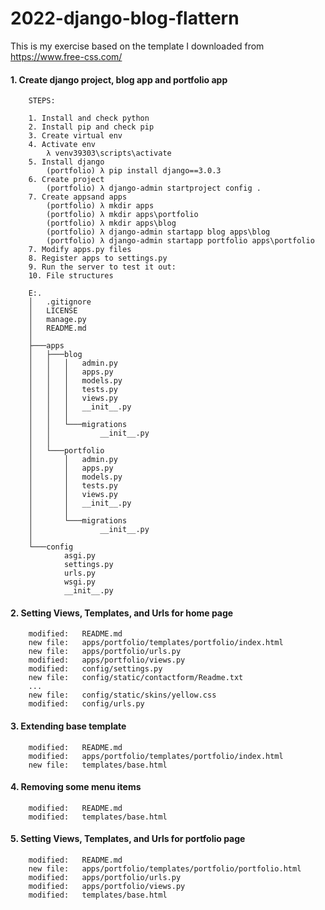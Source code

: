 # 2022-django-blog-flattern
This is my exercise based on the template I downloaded from https://www.free-css.com/


#### 1. Create django project, blog app and portfolio app

        STEPS:

        1. Install and check python
        2. Install pip and check pip
        3. Create virtual env
        4. Activate env
        	λ venv39303\scripts\activate
        5. Install django
        	(portfolio) λ pip install django==3.0.3
        6. Create project
        	(portfolio) λ django-admin startproject config . 
        7. Create appsand apps
         	(portfolio) λ mkdir apps
         	(portfolio) λ mkdir apps\portfolio
         	(portfolio) λ mkdir apps\blog
         	(portfolio) λ django-admin startapp blog apps\blog
         	(portfolio) λ django-admin startapp portfolio apps\portfolio
        7. Modify apps.py files 
        8. Register apps to settings.py
        9. Run the server to test it out:
        10. File structures

        E:.
        │   .gitignore
        │   LICENSE
        │   manage.py
        │   README.md
        │
        ├───apps
        │   ├───blog
        │   │   │   admin.py
        │   │   │   apps.py
        │   │   │   models.py
        │   │   │   tests.py
        │   │   │   views.py
        │   │   │   __init__.py
        │   │   │
        │   │   └───migrations
        │   │           __init__.py
        │   │
        │   └───portfolio
        │       │   admin.py
        │       │   apps.py
        │       │   models.py
        │       │   tests.py
        │       │   views.py
        │       │   __init__.py
        │       │
        │       └───migrations
        │               __init__.py
        │
        └───config
                asgi.py
                settings.py
                urls.py
                wsgi.py
                __init__.py


#### 2. Setting Views, Templates, and Urls for home page

        modified:   README.md
        new file:   apps/portfolio/templates/portfolio/index.html
        new file:   apps/portfolio/urls.py
        modified:   apps/portfolio/views.py
        modified:   config/settings.py
        new file:   config/static/contactform/Readme.txt
        ...
        new file:   config/static/skins/yellow.css
        modified:   config/urls.py


#### 3. Extending base template

        modified:   README.md
        modified:   apps/portfolio/templates/portfolio/index.html
        new file:   templates/base.html


#### 4. Removing some menu items

        modified:   README.md
        modified:   templates/base.html


#### 5. Setting Views, Templates, and Urls for portfolio page

        modified:   README.md
        new file:   apps/portfolio/templates/portfolio/portfolio.html
        modified:   apps/portfolio/urls.py
        modified:   apps/portfolio/views.py
        modified:   templates/base.html






































































































































































































